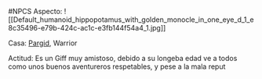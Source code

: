 #NPCS
Aspecto: 
	![[Default_humanoid_hippopotamus_with_golden_monocle_in_one_eye_d_1_e8c35496-e79b-424c-ac1c-e3fb144f54a4_1.jpg]]

Casa:  <u>Pargid</u>, Warrior

Actitud:
	Es un Giff muy amistoso, debido a su longeba edad ve a todos como unos buenos aventureros respetables, y pese a la mala reput